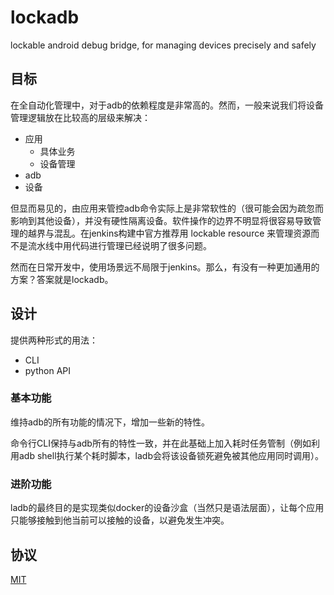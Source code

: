 # lockadb

lockable android debug bridge, for managing devices precisely and safely

## 目标

在全自动化管理中，对于adb的依赖程度是非常高的。然而，一般来说我们将设备管理逻辑放在比较高的层级来解决：

- 应用
    - 具体业务
    - 设备管理
- adb
- 设备

但显而易见的，由应用来管控adb命令实际上是非常软性的（很可能会因为疏忽而影响到其他设备），并没有硬性隔离设备。软件操作的边界不明显将很容易导致管理的越界与混乱。在jenkins构建中官方推荐用 lockable resource 来管理资源而不是流水线中用代码进行管理已经说明了很多问题。

然而在日常开发中，使用场景远不局限于jenkins。那么，有没有一种更加通用的方案？答案就是lockadb。

## 设计

提供两种形式的用法：

- CLI
- python API

### 基本功能

维持adb的所有功能的情况下，增加一些新的特性。

命令行CLI保持与adb所有的特性一致，并在此基础上加入耗时任务管制（例如利用adb shell执行某个耗时脚本，ladb会将该设备锁死避免被其他应用同时调用）。

### 进阶功能

ladb的最终目的是实现类似docker的设备沙盒（当然只是语法层面），让每个应用只能够接触到他当前可以接触的设备，以避免发生冲突。

## 协议

[MIT](LICENSE)

